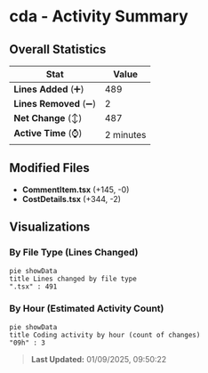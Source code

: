 # cda - Activity Summary 

## Overall Statistics

| Stat                   | Value                                                             |
| ---------------------- | ----------------------------------------------------------------- |
| **Lines Added** (➕)   | 489                                          |
| **Lines Removed** (➖) | 2                                        |
| **Net Change** (↕)    | 487                |
| **Active Time** (⌚)   | 2 minutes |


## Modified Files
- **CommentItem.tsx** (+145, -0)
- **CostDetails.tsx** (+344, -2)

## Visualizations

### By File Type (Lines Changed)

```mermaid
pie showData
title Lines changed by file type
".tsx" : 491
```

### By Hour (Estimated Activity Count)

```mermaid
pie showData
title Coding activity by hour (count of changes)
"09h" : 3
```


> **Last Updated:** 01/09/2025, 09:50:22